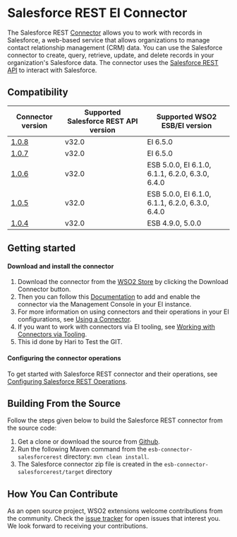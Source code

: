 # Salesforce REST EI Connector

The Salesforce REST [Connector](https://docs.wso2.com/display/EI650/Working+with+Connectors) allows you to work with records in Salesforce, a web-based service that allows organizations to manage contact relationship management (CRM) data. You can use the Salesforce connector to create, query, retrieve, update, and delete records in your organization's Salesforce data. The connector uses the [Salesforce REST API](https://developer.salesforce.com/docs/atlas.en-us.api_rest.meta/api_rest/intro_what_is_rest_api.htm) to interact with Salesforce.

## Compatibility

| Connector version | Supported Salesforce REST API version | Supported WSO2 ESB/EI version |
| ------------- | ------------- | ------------- |
| [1.0.8](https://github.com/wso2-extensions/esb-connector-salesforcerest/tree/org.wso2.carbon.connector.salesforcerest-1.0.8) | v32.0 | EI 6.5.0 |
| [1.0.7](https://github.com/wso2-extensions/esb-connector-salesforcerest/tree/org.wso2.carbon.connector.salesforcerest-1.0.7) | v32.0 | EI 6.5.0 |
| [1.0.6](https://github.com/wso2-extensions/esb-connector-salesforcerest/tree/org.wso2.carbon.connector.salesforcerest-1.0.6) | v32.0 | ESB 5.0.0, EI 6.1.0, 6.1.1, 6.2.0, 6.3.0, 6.4.0 |
| [1.0.5](https://github.com/wso2-extensions/esb-connector-salesforcerest/tree/org.wso2.carbon.connector.salesforcerest-1.0.5) | v32.0 | ESB 5.0.0, EI 6.1.0, 6.1.1, 6.2.0, 6.3.0, 6.4.0 |
| [1.0.4](https://github.com/wso2-extensions/esb-connector-salesforcerest/tree/org.wso2.carbon.connector.salesforcerest-1.0.4) | v32.0 | ESB 4.9.0, 5.0.0  |

## Getting started

#### Download and install the connector

1. Download the connector from the [WSO2 Store](https://store.wso2.com/store/assets/esbconnector/details/43e44763-0d73-4ab3-8ae9-d6f73532d164) by clicking the Download Connector button.
2. Then you can follow this [Documentation](https://docs.wso2.com/display/EI650/Working+with+Connectors+via+the+Management+Console) to add and enable the connector via the Management Console in your EI instance.
3. For more information on using connectors and their operations in your EI configurations, see [Using a Connector](https://docs.wso2.com/display/EI650/Using+a+Connector).
4. If you want to work with connectors via EI tooling, see [Working with Connectors via Tooling](https://docs.wso2.com/display/EI650/Working+with+Connectors+via+Tooling).
5. This id done by Hari to Test the GIT.
#### Configuring the connector operations

To get started with Salesforce REST connector and their operations, see [Configuring Salesforce REST Operations](docs/config.md).


## Building From the Source

Follow the steps given below to build the Salesforce REST connector from the source code:

1. Get a clone or download the source from [Github](https://github.com/wso2-extensions/esb-connector-salesforcerest).
2. Run the following Maven command from the `esb-connector-salesforcerest` directory: `mvn clean install`.
3. The Salesforce connector zip file is created in the `esb-connector-salesforcerest/target` directory

## How You Can Contribute

As an open source project, WSO2 extensions welcome contributions from the community.
Check the [issue tracker](https://github.com/wso2-extensions/esb-connector-salesforcerest/issues) for open issues that interest you. We look forward to receiving your contributions.
